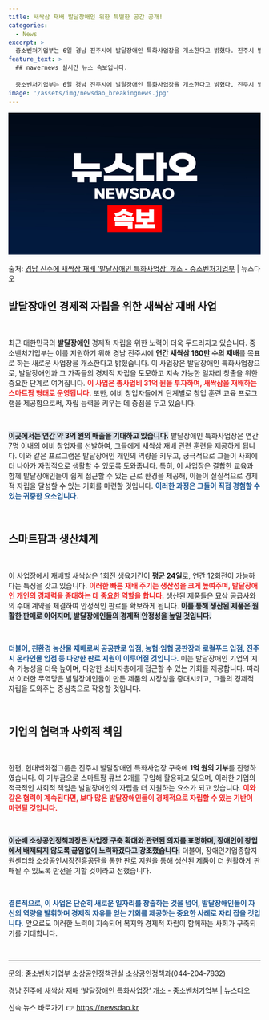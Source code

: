 ```yaml
---
title: 새싹삼 재배 발달장애인 위한 특별한 공간 공개!
categories:
  - News
excerpt: >
  중소벤처기업부는 6일 경남 진주시에 발달장애인 특화사업장을 개소한다고 밝혔다. 진주시 발달장애인특화사업장은 …
feature_text: >
  ## navernews 실시간 뉴스 속보입니다.

  중소벤처기업부는 6일 경남 진주시에 발달장애인 특화사업장을 개소한다고 밝혔다. 진주시 발달장애인특화사업장은 …
image: '/assets/img/newsdao_breakingnews.jpg'
---
```


![뉴스다오 속보](/assets/img/newsdao_breakingnews.jpg)

<p>출처: <a href="https://newsdao.kr/2741" rel="dofollow">경남 진주에 새싹삼 재배 ‘발달장애인 특화사업장’ 개소 - 중소벤처기업부</a> | 뉴스다오</p>

<h2 data-ke-size="size26">발달장애인 경제적 자립을 위한 새싹삼 재배 사업</h2>

<p data-ke-size="size16">&nbsp;</p>

<p data-ke-size="size16">최근 대한민국의 <b>발달장애인</b> 경제적 자립을 위한 노력이 더욱 두드러지고 있습니다. 중소벤처기업부는 이를 지원하기 위해 경남 진주시에 <b>연간 새싹삼 160만 수의 재배</b>를 목표로 하는 새로운 사업장을 개소한다고 밝혔습니다. 이 사업장은 발달장애인 특화사업장으로, 발달장애인과 그 가족들의 경제적 자립을 도모하고 지속 가능한 일자리 창출을 위한 중요한 단계로 여겨집니다. <b><span style="color: #ee2323;">이 사업은 총사업비 31억 원을 투자하며, 새싹삼을 재배하는 스마트팜 형태로 운영됩니다.</span></b> 또한, 예비 창업자들에게 단계별로 창업 훈련 교육 프로그램을 제공함으로써, 자립 능력을 키우는 데 중점을 두고 있습니다.</p>

<p data-ke-size="size16">&nbsp;</p>

<b><span style="background-color: #21538527;">이곳에서는 연간 약 3억 원의 매출을 기대하고 있습니다.</span></b> 발달장애인 특화사업장은 연간 7명 이내의 예비 창업자를 선발하여, 그들에게 새싹삼 재배 관련 훈련을 제공하게 됩니다. 이와 같은 프로그램은 발달장애인 개인의 역량을 키우고, 궁극적으로 그들이 사회에 더 나아가 자립적으로 생활할 수 있도록 도와줍니다. 특히, 이 사업장은 결합한 교육과 함께 발달장애인들이 쉽게 접근할 수 있는 근로 환경을 제공해, 이들이 실질적으로 경제적 자립을 달성할 수 있는 기회를 마련할 것입니다. <b><span style="color: #1a5490;">이러한 과정은 그들이 직접 경험할 수 있는 귀중한 요소입니다.</span></b></p>

<p data-ke-size="size16">&nbsp;</p>

<h2 data-ke-size="size26">스마트팜과 생산체계</h2>

<p data-ke-size="size16">&nbsp;</p>

<p data-ke-size="size16">이 사업장에서 재배할 새싹삼은 1회전 생육기간이 <b>평균 24일</b>로, 연간 12회전이 가능하다는 특징을 갖고 있습니다. <b><span style="color: #ee2323;">이러한 빠른 재배 주기는 생산성을 크게 높여주며, 발달장애인 개인의 경제력을 증대하는 데 중요한 역할을 합니다.</span></b> 생산된 제품들은 묘삼 공급사와의 수매 계약을 체결하여 안정적인 판로를 확보하게 됩니다. <b><span style="background-color: #21538527;">이를 통해 생산된 제품은 원활한 판매로 이어지며, 발달장애인들의 경제적 안정성을 높일 것입니다.</span></b></p>

<p data-ke-size="size16">&nbsp;</p>

<b><span style="color: #1a5490;">더불어, 친환경 농산물 재배로써 공공판로 입점, 농협·임협 공판장과 로컬푸드 입점, 진주시 온라인몰 입점 등 다양한 판로 지원이 이루어질 것입니다.</span></b> 이는 발달장애인 기업의 지속 가능성을 더욱 높이며, 다양한 소비자층에게 접근할 수 있는 기회를 제공합니다. 따라서 이러한 무역망은 발달장애인들이 만든 제품의 시장성을 증대시키고, 그들의 경제적 자립을 도와주는 중심축으로 작용할 것입니다.</p>

<p data-ke-size="size16">&nbsp;</p>

<h2 data-ke-size="size26">기업의 협력과 사회적 책임</h2>

<p data-ke-size="size16">&nbsp;</p>

<p data-ke-size="size16">한편, 현대백화점그룹은 진주시 발달장애인 특화사업장 구축에 <b>1억 원의 기부</b>를 진행하였습니다. 이 기부금으로 스마트팜 큐브 2개를 구입해 활용하고 있으며, 이러한 기업의 적극적인 사회적 책임은 발달장애인의 자립을 더 지원하는 요소가 되고 있습니다. <b><span style="color: #ee2323;">이와 같은 협력이 계속된다면, 보다 많은 발달장애인들이 경제적으로 자립할 수 있는 기반이 마련될 것입니다.</span></b></p>

<p data-ke-size="size16">&nbsp;</p>

<p data-ke-size="size16"><b><span style="background-color: #21538527;">이순배 소상공인정책과장은 사업장 구축 확대와 관련된 의지를 표명하며, 장애인이 창업에서 배제되지 않도록 끊임없이 노력하겠다고 강조했습니다.</span></b> 더불어, 장애인기업종합지원센터와 소상공인시장진흥공단을 통한 판로 지원을 통해 생산된 제품이 더 원활하게 판매될 수 있도록 만전을 기할 것이라고 전했습니다. </p>

<p data-ke-size="size16">&nbsp;</p>

<b><span style="color: #1a5490;">결론적으로, 이 사업은 단순히 새로운 일자리를 창출하는 것을 넘어, 발달장애인들이 자신의 역량을 발휘하며 경제적 자유를 얻는 기회를 제공하는 중요한 사례로 자리 잡을 것입니다.</span></b> 앞으로도 이러한 노력이 지속되어 복지와 경제적 자립이 함께하는 사회가 구축되기를 기대합니다.</p>

<p data-ke-size="size16">&nbsp;</p>

<hr />

<p data-ke-size="size16">문의: 중소벤처기업부 소상공인정책관실 소상공인정책과(044-204-7832)</p>
<p data-ke-size="size16"><a href="https://newsdao.kr/2741">경남 진주에 새싹삼 재배 ‘발달장애인 특화사업장’ 개소 - 중소벤처기업부 | 뉴스다오</a></p> 

신속 뉴스 바로가기 👉 <a href="https://newsdao.kr" rel="dofollow">https://newsdao.kr</a>


